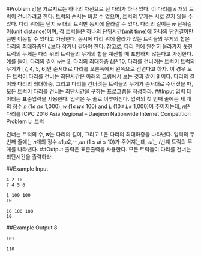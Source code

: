 #Problem
강을 가로지르는 하나의 차선으로 된 다리가 하나 있다. 이 다리를 𝑛 개의 트럭이 건너가려고 한다. 트럭의 순서는 바꿀 수 없으며, 트럭의 무게는 서로 같지 않을 수 있다. 다리 위에는 단지 𝑤 대의 트럭만 동시에 올라갈 수 있다. 다리의 길이는 𝑤 단위길이(unit distance)이며, 각 트럭들은 하나의 단위시간(unit time)에 하나의 단위길이만큼만 이동할 수 있다고 가정한다. 동시에 다리 위에 올라가 있는 트럭들의 무게의 합은 다리의 최대하중인 𝐿보다 작거나 같아야 한다. 참고로, 다리 위에 완전히 올라가지 못한 트럭의 무게는 다리 위의 트럭들의 무게의 합을 계산할 때 포함하지 않는다고 가정한다.예를 들어, 다리의 길이 𝑤는 2, 다리의 최대하중 𝐿은 10, 다리를 건너려는 트럭이 트럭의 무게가 [7, 4, 5, 6]인 순서대로 다리를 오른쪽에서 왼쪽으로 건넌다고 하자. 이 경우 모든 트럭이 다리를 건너는 최단시간은 아래의 그림에서 보는 것과 같이 8 이다.다리의 길이와 다리의 최대하중, 그리고 다리를 건너려는 트럭들의 무게가 순서대로 주어졌을 때,모든 트럭이 다리를 건너는 최단시간을 구하는 프로그램을 작성하라.##Input입력 데이터는 표준입력을 사용한다. 입력은 두 줄로 이루어진다. 입력의 첫 번째 줄에는 세 개의정수 𝑛 (1≤ 𝑛≤ 1,000), 𝑤 (1≤ 𝑤≤ 100) and 𝐿 (10≤ 𝐿≤ 1,000)이 주어지는데, 𝑛은 다리를 ICPC 2016 Asia Regional – Daejeon Nationwide Internet Competition Problem L: 트럭                 
건너는 트럭의 수, 𝑤는 다리의 길이, 그리고 𝐿은 다리의 최대하중을 나타낸다. 입력의 두 번째 줄에는 𝑛개의 정수 𝑎1,𝑎2,⋯,𝑎𝑛 (1 ≤ 𝑎𝑖 ≤ 10)가 주어지는데, 𝑎𝑖는 𝑖번째 트럭의 무게를 나타낸다.##Output출력은 표준출력을 사용한다. 모든 트럭들이 다리를 건너는 최단시간을 출력하라.
##Example Input
	4 2 10
	7 4 5 6
	
	1 100 100
	10
	
	10 100 100
	10
	
##Example Output
	8
	
	101
	
	110